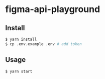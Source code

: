 # figma-api-playground

## Install

```sh
$ yarn install
$ cp .env.example .env # add token
```

## Usage

```sh
$ yarn start
```
